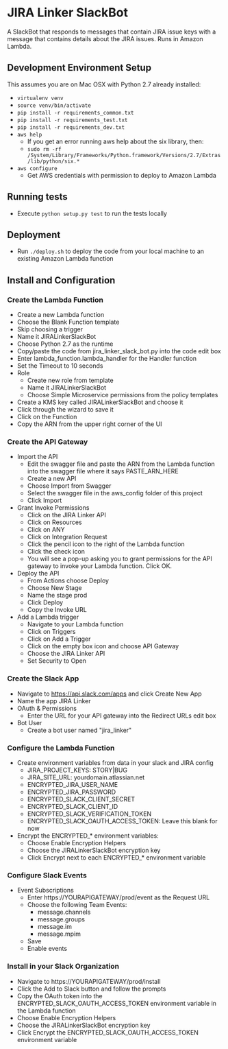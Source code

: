 # JIRA Linker SlackBot
A SlackBot that responds to messages that contain JIRA issue keys with a message that contains details about the JIRA issues. Runs in Amazon Lambda.

## Development Environment Setup
This assumes you are on Mac OSX with Python 2.7 already installed:
* `virtualenv venv`
* `source venv/bin/activate`
* `pip install -r requirements_common.txt`
* `pip install -r requirements_test.txt`
* `pip install -r requirements_dev.txt`
* `aws help`
	* If you get an error running aws help about the six library, then:
	* `sudo rm -rf /System/Library/Frameworks/Python.framework/Versions/2.7/Extras/lib/python/six.*`
* `aws configure`
	* Get AWS credentials with permission to deploy to Amazon Lambda

## Running tests
* Execute `python setup.py test` to run the tests locally

## Deployment
* Run `./deploy.sh` to deploy the code from your local machine to an existing Amazon Lambda function

## Install and Configuration

### Create the Lambda Function
* Create a new Lambda function
* Choose the Blank Function template
* Skip choosing a trigger
* Name it JIRALinkerSlackBot
* Choose Python 2.7 as the runtime
* Copy/paste the code from jira_linker_slack_bot.py into the code edit box
* Enter lambda_function.lambda_handler for the Handler function
* Set the Timeout to 10 seconds
* Role
    * Create new role from template
    * Name it JIRALinkerSlackBot
    * Choose Simple Microservice permissions from the policy templates
* Create a KMS key called JIRALinkerSlackBot and choose it
* Click through the wizard to save it
* Click on the Function
* Copy the ARN from the upper right corner of the UI

### Create the API Gateway
* Import the API
    * Edit the swagger file and paste the ARN from the Lambda function into the swagger file where it says PASTE_ARN_HERE
    * Create a new API
    * Choose Import from Swagger
    * Select the swagger file in the aws_config folder of this project
    * Click Import
* Grant Invoke Permissions
    * Click on the JIRA Linker API
    * Click on Resources
    * Click on ANY
    * Click on Integration Request
    * Click the pencil icon to the right of the Lambda function
    * Click the check icon
    * You will see a pop-up asking you to grant permissions for the API gateway to invoke your Lambda function. Click OK.
* Deploy the API
    * From Actions choose Deploy
    * Choose New Stage
    * Name the stage prod
    * Click Deploy
    * Copy the Invoke URL
* Add a Lambda trigger
    * Navigate to your Lambda function
    * Click on Triggers
    * Click on Add a Trigger
    * Click on the empty box icon and choose API Gateway
    * Choose the JIRA Linker API
    * Set Security to Open

### Create the Slack App
* Navigate to https://api.slack.com/apps and click Create New App
* Name the app JIRA Linker
* OAuth & Permissions
    * Enter the URL for your API gateway into the Redirect URLs edit box
* Bot User
    * Create a bot user named "jira_linker"

### Configure the Lambda Function
* Create environment variables from data in your slack and JIRA config
    * JIRA_PROJECT_KEYS: STORY|BUG
    * JIRA_SITE_URL: yourdomain.atlassian.net
    * ENCRYPTED_JIRA_USER_NAME
    * ENCRYPTED_JIRA_PASSWORD
    * ENCRYPTED_SLACK_CLIENT_SECRET
    * ENCRYPTED_SLACK_CLIENT_ID
    * ENCRYPTED_SLACK_VERIFICATION_TOKEN
    * ENCRYPTED_SLACK_OAUTH_ACCESS_TOKEN: Leave this blank for now
* Encrypt the ENCRYPTED_* environment variables:
    * Choose Enable Encryption Helpers
    * Choose the JIRALinkerSlackBot encryption key
    * Click Encrypt next to each ENCRYPTED_* environment variable

### Configure Slack Events
* Event Subscriptions
    * Enter https://YOURAPIGATEWAY/prod/event as the Request URL
    * Choose the following Team Events:
        * message.channels
        * message.groups
        * message.im
        * message.mpim
    * Save
    * Enable events

### Install in your Slack Organization
* Navigate to https://YOURAPIGATEWAY/prod/install
* Click the Add to Slack button and follow the prompts
* Copy the OAuth token into the ENCRYPTED_SLACK_OAUTH_ACCESS_TOKEN environment variable in the Lambda function
* Choose Enable Encryption Helpers
* Choose the JIRALinkerSlackBot encryption key
* Click Encrypt the ENCRYPTED_SLACK_OAUTH_ACCESS_TOKEN environment variable
